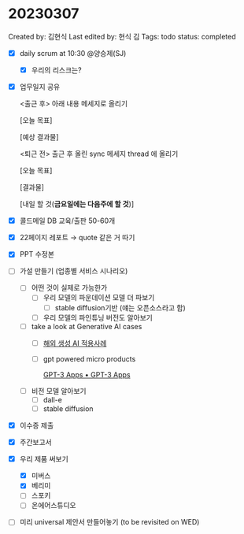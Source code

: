 # 20230307

Created by: 김현식
Last edited by: 현식 김
Tags: todo
status: completed

- [x]  daily scrum at 10:30 @양승제(SJ)
    - [x]  우리의 리스크는?
- [x]  업무일지 공유
    
    <출근 후> 아래 내용 메세지로 올리기
    
    [오늘 목표]
    
    [예상 결과물]
    
    <퇴근 전> 출근 후 올린 sync 메세지 thread 에 올리기
    
    [오늘 목표]
    
    [결과물]
    
    [내일 할 것(**금요일에는 다음주에 할 것**)]
    
- [x]  콜드메일 DB 교육/출판 50-60개
- [x]  22페이지 레포트 → quote 같은 거 따기
- [x]  PPT 수정본
- [ ]  가설 만들기 (업종별 서비스 시나리오)
    - [ ]  어떤 것이 실제로 가능한가
        - [ ]  우리 모델의 파운데이션 모델 더 파보기
            - [ ]  stable diffusion기반 (얘는 오픈소스라고 함)
        - [ ]  우리 모델의 파인튜닝 버전도 알아보기
    - [ ]  take a look at Generative AI cases
        - [ ]  [해외 생성 AI 적용사례](https://www.notion.so/AI-fc66f14a19f3421a8564c616513692ac?pvs=21)
        - [ ]  gpt powered micro products
            
            [GPT-3 Apps • GPT-3 Apps](https://gpt-apps.com/)
            
    - [ ]  비전 모델 알아보기
        - [ ]  dall-e
        - [ ]  stable diffusion
- [x]  이수증 제출
- [x]  주간보고서
- [x]  우리 제품 써보기
    - [x]  미버스
    - [x]  베리미
    - [ ]  스포키
    - [ ]  온에어스튜디오
- [ ]  미리 universal 제안서 만들어놓기 (to be revisited on WED)